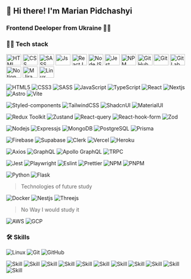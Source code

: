 ## 👋 Hi there! I'm Marian Pidchashyi

### Frontend Deeloper from Ukraine 💙💛

### 👨‍💻 Tech stack

<div align="left">
  <img alt="HTML" height="30" width="40" src="https://cdn.jsdelivr.net/gh/devicons/devicon/icons/html5/html5-original.svg" />
  <img alt="CSS" height="30" width="40" src="https://cdn.jsdelivr.net/gh/devicons/devicon/icons/css3/css3-original.svg" />
  <img alt="SASS" height="30" width="40" src="https://cdn.jsdelivr.net/gh/devicons/devicon/icons/javascript/javascript-original.svg" />
  <img alt="Js" height="30" width="40" src="https://cdn.jsdelivr.net/gh/devicons/devicon/icons/javascript/javascript-original.svg" />
  <img alt="ReactJS" height="30" width="40" src="https://cdn.jsdelivr.net/gh/devicons/devicon/icons/react/react-original.svg" />
  <img alt="NodeJS" height="30" width="40" src="https://cdn.jsdelivr.net/gh/devicons/devicon/icons/nodejs/nodejs-original.svg" />
  <img alt="Jest" height="30" width="40" src="https://cdn.jsdelivr.net/gh/devicons/devicon/icons/jest/jest-plain.svg" />
  <img alt="NPM" height="30" width="40" src="https://cdn.jsdelivr.net/gh/devicons/devicon/icons/npm/npm-original-wordmark.svg" />
  <img alt="GitHub" height="30" width="40" src="https://cdn.jsdelivr.net/gh/devicons/devicon/icons/github/github-original.svg" />
  <img alt="Git" height="30" width="40" src="https://cdn.jsdelivr.net/gh/devicons/devicon/icons/git/git-original.svg" />
  <img alt="GitLab" height="30" width="40" src="https://cdn.jsdelivr.net/gh/devicons/devicon/icons/gitlab/gitlab-original.svg" />
  <img alt="Notion" height="30" width="40" src="https://cdn.jsdelivr.net/gh/devicons/devicon/icons/notion/notion-original.svg" />
  <img alt="MJira" height="30" width="40" src="https://cdn.jsdelivr.net/gh/devicons/devicon/icons/jira/jira-original.svg" />
  <img alt="Linux" height="30" width="40" src="https://cdn.jsdelivr.net/gh/devicons/devicon/icons/linux/linux-original.svg" />
</div>

![HTML5](https://img.shields.io/badge/-HTML5-black?style=flat-square&logo=html5&logoColor=E34F26)
![CSS3](https://img.shields.io/badge/-CSS3-black?style=flat-square&logo=css3&logoColor=blue)
![SASS](https://img.shields.io/badge/-SASS-black?style=flat-square&logo=sass&logoColor=8e4871)
![JavaScript](https://img.shields.io/badge/-JavaScript-black?style=flat-square&logo=javascript)
![TypeScript](https://img.shields.io/badge/-TypeScript-black?style=flat-square&logo=typescript)
![React](https://img.shields.io/badge/-React-black?style=flat-square&logo=react)
![Nextjs](https://img.shields.io/badge/-Next.js-black?style=flat-square&logo=next.js)
![Astro](https://img.shields.io/badge/-Astro-black?style=flat-square&logo=astro&logoColor=#ff5d01)
![Vite](https://img.shields.io/badge/-Vite-black?style=flat-square&logo=vite)

![Styled-components](https://img.shields.io/badge/-Styled%20components-black?style=flat-square&logo=styledComponents)
![TailwindCSS](https://img.shields.io/badge/-TailwindCSS-black?style=flat-square&logo=tailwindcss)
![ShadcnUI](https://img.shields.io/badge/-ShadcnUI-black?style=flat-square&logo=shadcnui)
![MaterialUI](https://img.shields.io/badge/-MaterialUI-black?style=flat-square&logo=materialui)

![Redux Toolkit](https://img.shields.io/badge/-Redux%20Toolkit-black?style=flat-square&logo=redux&logoColor=5e3f90)
![Zustand](https://img.shields.io/badge/-Zustand-black?style=flat-square&logo=zustand)
![React-query](https://img.shields.io/badge/-React%20query-black?style=flat-square&logo=reactQuery)
![React-hook-form](https://img.shields.io/badge/-React%20hook%20form-black?style=flat-square&logo=reactHookForm)
![Zod](https://img.shields.io/badge/-Zod-black?style=flat-square&logo=zod&logoColor=3068b7)

![Nodejs](https://img.shields.io/badge/-Nodejs-black?style=flat-square&logo=Node.js)
![Expressjs](https://img.shields.io/badge/-Express.js-black?style=flat-square&logo=express)
![MongoDB](https://img.shields.io/badge/-MongoDB-black?style=flat-square&logo=mongodb)
![PostgreSQL](https://img.shields.io/badge/-PosgreSQL-black?style=flat-square&logo=postgresql)
![Prisma](https://img.shields.io/badge/-Prisma-black?style=flat-square&logo=prisma)

![Firebase](https://img.shields.io/badge/-Firebase-black?style=flat-square&logo=firebase)
![Supabase](https://img.shields.io/badge/-Supabase-black?style=flat-square&logo=supabase)
![Clerk](https://img.shields.io/badge/-Clerk-black?style=flat-square&logo=clerk)
![Vercel](https://img.shields.io/badge/-Vercel-black?style=flat-square&logo=vercel)
![Heroku](https://img.shields.io/badge/-Heroku-black?style=flat-square&logo=heroku&logoColor=430098)

![Axios](https://img.shields.io/badge/-Axios-black?style=flat-square&logo=axios)
![GraphQL](https://img.shields.io/badge/-GraphQL-black?style=flat-square&logo=graphql&logoColor=E10098)
![Apollo GraphQL](https://img.shields.io/badge/-Apollo%20GraphQL-black?style=flat-square&logo=apollo-graphql&logoColor=311C87)
![TRPC](https://img.shields.io/badge/-TRPC-black?style=flat-square&logo=trpc)

![Jest](https://img.shields.io/badge/-Jest-black?style=flat-square&logo=jest&logoColor=red)
![Playwright](https://img.shields.io/badge/-Playwright-black?style=flat-square&logo=playwright&logoColor=296b2d)
![Eslint](https://img.shields.io/badge/-Eslint-black?style=flat-square&logo=eslint&logoColor=4b32c3)
![Prettier](https://img.shields.io/badge/-Prettier-black?style=flat-square&logo=prettier&logoColor=1a2b34)
![NPM](https://img.shields.io/badge/-NPM-black?style=flat-square&logo=npm)
![PNPM](https://img.shields.io/badge/-PNPM-black?style=flat-square&logo=pnpm)

![Python](https://img.shields.io/badge/-Python-black?style=flat-square&logo=python)
![Flask](https://img.shields.io/badge/Flask-black?style=flat-square&logo=flask)

> Technologies of future study

![Docker](https://img.shields.io/badge/-Docker-black?style=flat-square&logo=docker)
![Nestjs](https://img.shields.io/badge/-Nestjs-black?style=flat-square&logo=nestjs&logoColor=ea2845)
![Threejs](https://img.shields.io/badge/Three.js-black?style=flat-square&logo=three-js)

> No Way I would study it

![AWS](https://img.shields.io/badge/AWS-black?style=flat-square&logo=amazon-aws)
![GCP](https://img.shields.io/badge/GCP-black?style=flat-square&logo=gcp-gcp)

### 🛠️ Skills

![Linux](https://img.shields.io/badge/Linux%20Shell-black?style=flat-square&logo=linux)
![Git](https://img.shields.io/badge/-Git-black?style=flat-square&logo=git)
![GitHub](https://img.shields.io/badge/-GitHub-black?style=flat-square&logo=github)

![Skill](https://img.shields.io/badge/RESTful%20APIs-black?style=flat-square)
![Skill](https://img.shields.io/badge/Responsive%20Design-black?style=flat-square)
![Skill](https://img.shields.io/badge/Performance%20Optimization-black?style=flat-square)
![Skill](https://img.shields.io/badge/Web%20Accessibility-black?style=flat-square)
![Skill](https://img.shields.io/badge/SEO-black?style=flat-square)
![Skill](https://img.shields.io/badge/Time%20Management-black?style=flat-square)
![Skill](https://img.shields.io/badge/Communication-black?style=flat-square)
![Skill](https://img.shields.io/badge/PWA-black?style=flat-square)
![Skill](https://img.shields.io/badge/Websockets-black?style=flat-square)
![Skill](https://img.shields.io/badge/CI/CD-black?style=flat-square)
![Skill](https://img.shields.io/badge/Continious%20Learning-black?style=flat-square)
